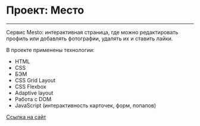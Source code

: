 # Проект: Место

---
Сервис Mesto: интерактивная страница, где можно редактировать
профиль или добавлять фотографии, удалять их и ставить лайки.

В проекте применены технологии:
* HTML
* CSS
* БЭМ
* CSS Grid Layout
* CSS Flexbox
* Adaptive layout
* Работа с DOM
* JavaScript (интерактивность карточек, форм, попапов)

[Ссылка на сайт](https://rust007-91.github.io/mesto/index.html)